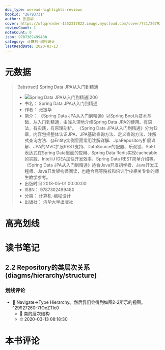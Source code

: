```yaml
---
doc_type: weread-highlights-reviews
bookId: "26793731"
author: 张振华
cover: https://wfqqreader-1252317822.image.myqcloud.com/cover/731/26793731/t7_26793731.jpg
reviewCount: 1
noteCount: 0
isbn: 9787302499480
category: 计算机-编程设计
lastReadDate: 2020-03-13
---
```

# 元数据
> [!abstract] Spring Data JPA从入门到精通
> - ![ Spring Data JPA从入门到精通|200](https://wfqqreader-1252317822.image.myqcloud.com/cover/731/26793731/t7_26793731.jpg)
> - 书名： Spring Data JPA从入门到精通
> - 作者： 张振华
> - 简介： 《Spring Data JPA从入门到精通》以Spring Boot为技术基础，从入门到精通，由浅入深地介绍Spring Data JPA的使用。有语法，有实践，有原理剖析。 《Spring Data JPA从入门到精通》分为12章，内容包括整体认识JPA、JPA基础查询方法、定义查询方法、注解式查询方法、@Entity实例里面常用注解详解、JpaRepository扩展详解、JPA的MVC扩展REST支持、DataSource的配置、乐观锁、SpEL表达式在Spring Data里面的应用、Spring Data Redis实现cacheable的实践、IntelliJ IDEA加快开发效率、Spring Data REST简单介绍等。 《Spring Data JPA从入门到精通》适合Java开发初学者、Java开发工程师、Java开发架构师阅读，也适合高等院校和培训学校相关专业的师生教学参考。
> - 出版时间 2018-05-01 00:00:00
> - ISBN： 9787302499480
> - 分类： 计算机-编程设计
> - 出版社： 清华大学出版社

# 高亮划线

# 读书笔记

## 2.2 Repository的类层次关系 (diagms/hierarchy/structure)

### 划线评论
- 📌 Navigate→Type Hierarchy。然后我们会得到如图2-2所示的视图。  ^29927260-7fOeZTIc0
    - 💭 类的层次结构
    - ⏱ 2020-03-13 08:18:30
   
# 本书评论
